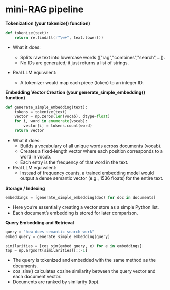 # mini-RAG pipeline

**Tokenization (your tokenize() function)**

```py
def tokenize(text):
    return re.findall(r"\w+", text.lower())
```

- What it does:
  - Splits raw text into lowercase words (["rag","combines","search",...]).
  - No IDs are generated; it just returns a list of strings.

- Real LLM equivalent:
  - A tokenizer would map each piece (token) to an integer ID.

**Embedding Vector Creation (your generate_simple_embedding() function)**

```py
def generate_simple_embedding(text):
    tokens = tokenize(text)
    vector = np.zeros(len(vocab), dtype=float)
    for i, word in enumerate(vocab):
        vector[i] = tokens.count(word)
    return vector
```

- What it does:
  - Builds a vocabulary of all unique words across documents (vocab).
  - Creates a fixed-length vector where each position corresponds to a word in vocab.
  - Each entry is the frequency of that word in the text.
- Real LLM equivalent:
  - Instead of frequency counts, a trained embedding model would output a dense semantic vector (e.g., 1536 floats) for the entire text.

**Storage / Indexing**

```py
embeddings = [generate_simple_embedding(doc) for doc in documents]
```

- Here you’re essentially creating a vector store as a simple Python list.
- Each document’s embedding is stored for later comparison.

**Query Embedding and Retrieval**

```py
query = "how does semantic search work"
embed_query = generate_simple_embedding(query)

similarities = [cos_sim(embed_query, e) for e in embeddings]
top = np.argsort(similarities)[::-1]
```

- The query is tokenized and embedded with the same method as the documents.
- cos_sim() calculates cosine similarity between the query vector and each document vector.
- Documents are ranked by similarity (top).
